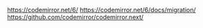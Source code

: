 https://codemirror.net/6/
https://codemirror.net/6/docs/migration/
https://github.com/codemirror/codemirror.next/